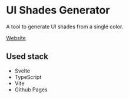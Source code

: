 # UI Shades Generator

A tool to generate UI shades from a single color.

[Website](https://tozaburo.github.io/ui-shades-generator/)

## Used stack
- Svelte
- TypeScript
- Vite
- Github Pages
